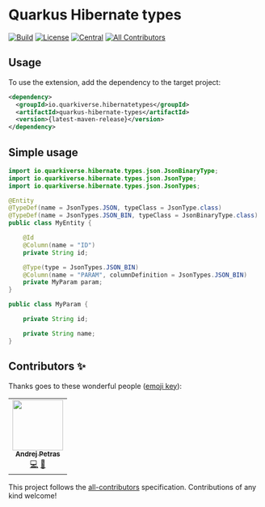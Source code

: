 # Quarkus Hibernate types

<!-- ALL-CONTRIBUTORS-BADGE:START - Do not remove or modify this section -->
[![Build](https://github.com/quarkiverse/quarkus-hibernate-types/workflows/Build/badge.svg?branch=master)](https://github.com/quarkiverse/quarkus-hibernate-types/actions?query=workflow%3ABuild)
[![License](https://img.shields.io/github/license/quarkiverse/quarkus-hibernate-types.svg)](http://www.apache.org/licenses/LICENSE-2.0)
[![Central](https://img.shields.io/maven-central/v/io.quarkiverse.hibernatetypes/quarkus-hibernate-types-parent?color=green)](https://search.maven.org/search?q=g:io.quarkiverse.hibernatetypes%20AND%20a:quarkus-hibernate-types-parent)
[![All Contributors](https://img.shields.io/badge/all_contributors-1-orange.svg?style=flat-square)](#contributors-)
<!-- ALL-CONTRIBUTORS-BADGE:END -->

## Usage

To use the extension, add the dependency to the target project:

```xml
<dependency>
  <groupId>io.quarkiverse.hibernatetypes</groupId>
  <artifactId>quarkus-hibernate-types</artifactId>
  <version>{latest-maven-release}</version>
</dependency>
```

## Simple usage

```java
import io.quarkiverse.hibernate.types.json.JsonBinaryType;
import io.quarkiverse.hibernate.types.json.JsonType;
import io.quarkiverse.hibernate.types.json.JsonTypes;

@Entity
@TypeDef(name = JsonTypes.JSON, typeClass = JsonType.class)
@TypeDef(name = JsonTypes.JSON_BIN, typeClass = JsonBinaryType.class)
public class MyEntity {

    @Id
    @Column(name = "ID")
    private String id;

    @Type(type = JsonTypes.JSON_BIN)
    @Column(name = "PARAM", columnDefinition = JsonTypes.JSON_BIN)
    private MyParam param;
}
```

```java
public class MyParam {

    private String id;

    private String name;
}
```

## Contributors ✨

Thanks goes to these wonderful people ([emoji key](https://allcontributors.org/docs/en/emoji-key)):

<!-- ALL-CONTRIBUTORS-LIST:START - Do not remove or modify this section -->
<!-- prettier-ignore-start -->
<!-- markdownlint-disable -->
<table>
  <tr>
    <td align="center"><a href="https://www.lorislab.org"><img src="https://avatars2.githubusercontent.com/u/828045?v=4?s=100" width="100px;" alt=""/><br /><sub><b>Andrej Petras</b></sub></a><br /><a href="https://github.com/quarkiverse/quarkiverse-hibernate-types/commits?author=andrejpetras" title="Code">💻</a> <a href="#maintenance-andrejpetras" title="Maintenance">🚧</a></td>
  </tr>
</table>

<!-- markdownlint-restore -->
<!-- prettier-ignore-end -->

<!-- ALL-CONTRIBUTORS-LIST:END -->

This project follows the [all-contributors](https://github.com/all-contributors/all-contributors) specification.
Contributions of any kind welcome!
